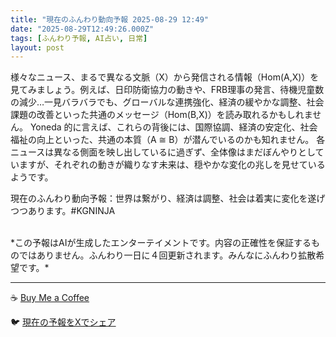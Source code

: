 ```yaml
---
title: "現在のふんわり動向予報 2025-08-29 12:49"
date: "2025-08-29T12:49:26.000Z"
tags: [ふんわり予報, AI占い, 日常]
layout: post
---
```


様々なニュース、まるで異なる文脈（X）から発信される情報（Hom(A,X)）を見てみましょう。例えば、日印防衛協力の動きや、FRB理事の発言、待機児童数の減少…一見バラバラでも、グローバルな連携強化、経済の緩やかな調整、社会課題の改善といった共通のメッセージ（Hom(B,X)）を読み取れるかもしれません。  Yoneda 的に言えば、これらの背後には、国際協調、経済の安定化、社会福祉の向上といった、共通の本質（A ≅ B）が潜んでいるのかも知れません。  各ニュースは異なる側面を映し出しているに過ぎず、全体像はまだぼんやりとしていますが、それぞれの動きが織りなす未来は、穏やかな変化の兆しを見せているようです。

現在のふんわり動向予報：世界は繋がり、経済は調整、社会は着実に変化を遂げつつあります。#KGNINJA

<br>
*この予報はAIが生成したエンターテイメントです。内容の正確性を保証するものではありません。ふんわり一日に４回更新されます。みんなにふんわり拡散希望です。*

---
☕️ [Buy Me a Coffee](https://www.buymeacoffee.com/kgninja)

🐦 [現在の予報をXでシェア](https://twitter.com/intent/tweet?text=%E7%8F%BE%E5%9C%A8%E3%81%AE%E3%81%B5%E3%82%93%E3%82%8F%E3%82%8A%E4%BA%88%E5%A0%B1%3A%20%E3%80%8C%E6%A7%98%E3%80%85%E3%81%AA%E3%83%8B%E3%83%A5%E3%83%BC%E3%82%B9%E3%80%81%E3%81%BE%E3%82%8B%E3%81%A7%E7%95%B0%E3%81%AA%E3%82%8B%E6%96%87%E8%84%88%EF%BC%88X%EF%BC%89%E3%81%8B%E3%82%89%E7%99%BA%E4%BF%A1%E3%81%95%E3%82%8C%E3%82%8B%E6%83%85%E5%A0%B1%EF%BC%88Hom(A%2CX)%EF%BC%89%E3%82%92%E8%A6%8B%E3%81%A6%E3%81%BF%E3%81%BE%E3%81%97%E3%82%87%E3%81%86%E3%80%82%E3%80%8D%23KGNINJA%20%E7%B6%9A%E3%81%8D%E3%81%AF%E3%83%96%E3%83%AD%E3%82%B0%E3%81%A7%EF%BC%81%F0%9F%91%87&url=https%3A%2F%2Fkg-ninja.github.io%2FFunwariyoso%2F)
